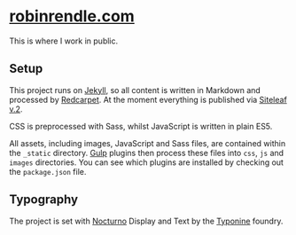 
# [robinrendle.com](http://robinrendle.com)

This is where I work in public. 

## Setup

This project runs on [Jekyll](https://jekyllrb.com/), so all content is written in Markdown and processed by [Redcarpet](https://github.com/vmg/redcarpet). At the moment everything is published via [Siteleaf v.2](http://v2.siteleaf.com/).

CSS is preprocessed with Sass, whilst JavaScript is written in plain ES5.

All assets, including images, JavaScript and Sass files, are contained within the `_static` directory. [Gulp](http://gulpjs.com/) plugins then process these files into `css`, `js` and `images` directories. You can see which plugins are installed by checking out the `package.json` file.



## Typography

The project is set with [Nocturno](http://www.typonine.com/fonts/font-library/nocturno/) Display and Text by the [Typonine](http://www.typonine.com) foundry.

